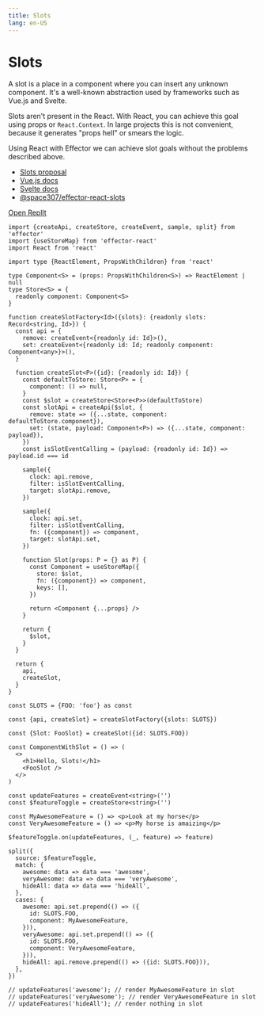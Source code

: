 ```yaml
---
title: Slots
lang: en-US
---
```


# Slots

A slot is a place in a component where you can insert any unknown component. It's a well-known abstraction used by frameworks
such as Vue.js and Svelte.

Slots aren't present in the React. With React, you can achieve this goal using props or `React.Context`.
In large projects this is not convenient, because it generates "props hell" or smears the logic.

Using React with Effector we can achieve slot goals without the problems described above.

- [Slots proposal](https://github.com/WICG/webcomponents/blob/gh-pages/proposals/Slots-Proposal.md)
- [Vue.js docs](https://v3.vuejs.org/guide/component-slots.html)
- [Svelte docs](https://svelte.dev/docs#slot)
- [@space307/effector-react-slots](https://github.com/space307/effector-react-slots)

[Open ReplIt](https://replit.com/@binjospookie/effector-react-slots-example)

```tsx
import {createApi, createStore, createEvent, sample, split} from 'effector'
import {useStoreMap} from 'effector-react'
import React from 'react'

import type {ReactElement, PropsWithChildren} from 'react'

type Component<S> = (props: PropsWithChildren<S>) => ReactElement | null
type Store<S> = {
  readonly component: Component<S>
}

function createSlotFactory<Id>({slots}: {readonly slots: Record<string, Id>}) {
  const api = {
    remove: createEvent<{readonly id: Id}>(),
    set: createEvent<{readonly id: Id; readonly component: Component<any>}>(),
  }

  function createSlot<P>({id}: {readonly id: Id}) {
    const defaultToStore: Store<P> = {
      component: () => null,
    }
    const $slot = createStore<Store<P>>(defaultToStore)
    const slotApi = createApi($slot, {
      remove: state => ({...state, component: defaultToStore.component}),
      set: (state, payload: Component<P>) => ({...state, component: payload}),
    })
    const isSlotEventCalling = (payload: {readonly id: Id}) => payload.id === id

    sample({
      clock: api.remove,
      filter: isSlotEventCalling,
      target: slotApi.remove,
    })

    sample({
      clock: api.set,
      filter: isSlotEventCalling,
      fn: ({component}) => component,
      target: slotApi.set,
    })

    function Slot(props: P = {} as P) {
      const Component = useStoreMap({
        store: $slot,
        fn: ({component}) => component,
        keys: [],
      })

      return <Component {...props} />
    }

    return {
      $slot,
    }
  }

  return {
    api,
    createSlot,
  }
}

const SLOTS = {FOO: 'foo'} as const

const {api, createSlot} = createSlotFactory({slots: SLOTS})

const {Slot: FooSlot} = createSlot({id: SLOTS.FOO})

const ComponentWithSlot = () => (
  <>
    <h1>Hello, Slots!</h1>
    <FooSlot />
  </>
)

const updateFeatures = createEvent<string>('')
const $featureToggle = createStore<string>('')

const MyAwesomeFeature = () => <p>Look at my horse</p>
const VeryAwesomeFeature = () => <p>My horse is amaizing</p>

$featureToggle.on(updateFeatures, (_, feature) => feature)

split({
  source: $featureToggle,
  match: {
    awesome: data => data === 'awesome',
    veryAwesome: data => data === 'veryAwesome',
    hideAll: data => data === 'hideAll',
  },
  cases: {
    awesome: api.set.prepend(() => ({
      id: SLOTS.FOO,
      component: MyAwesomeFeature,
    })),
    veryAwesome: api.set.prepend(() => ({
      id: SLOTS.FOO,
      component: VeryAwesomeFeature,
    })),
    hideAll: api.remove.prepend(() => ({id: SLOTS.FOO})),
  },
})

// updateFeatures('awesome'); // render MyAwesomeFeature in slot
// updateFeatures('veryAwesome'); // render VeryAwesomeFeature in slot
// updateFeatures('hideAll'); // render nothing in slot
```
